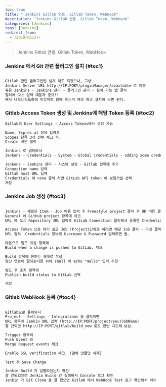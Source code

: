 ```yaml
---
toc: true
title: " Jenkins Gitlab 연동. Gitlab Token, WebHook"
description: "Jenkins Gitlab 연동. Gitlab Token, WebHook"
categories: [Jenkins]
tags: [Jenkins]
redirect_from:
  - /2019/05/27/
---
```


> Jenkins Gitlab 연동. Gitlab Token, WebHook

### Jenkins 에서 Git 관련 플러그인 설치 {#toc1}
```md

Gitlab 관련 플러그인만 설치 해도 되겠으나, 그냥 
Jenkins Server URL http://IP:PORT/pluginManager/available 로 이동
혹은 Jenkins - Jenkins 관리 - 플러그인 관리 - 설치 가능 탭 클릭
필터에 Git 입력 대문자 중요!! 
해서 나오는것들중에 이것저것 맘에 드는거 체크 하고 설치해 보면 된다.

```

### Gitlab Access Token 생성 및 Jenkins에 해당 Token 등록 {#toc2}
```md
Gitlab의 User Settings - Access Tokens에서 생성 가능

Name, Expres at 항목 입력후
Scopes 항목 3개 전부 체크 후,
Create 버튼 클릭

Jenkins 로 넘어와서
Jenkens - Credentials - System - Global credentials - adding some credentials 클릭

Jenkens - Jenkins 관리 - 시스템 설정 - Gitlab 항목에 추가
Connection name 입력
Gitlab host URL 입력
Credentials 에 none 클릭 하면 GitLab API token 이 보일거임 선택
저장


```

### Jenkins Job 생성 {#toc3}
```md

Jenkins - 새로운 Item - Job 이름 입력 후 Freestyle project 클릭 후 OK 버튼 클릭
General 에 GitHub project 항목에 체크
URL 에 Git Repository URL 입력후 GitLab Connection 클릭해서 등록한 Credential 이름 확인 후 클릭

Access Token 으로 하기 싫고 Job (Project)단위로 하려면 해당 Job 클릭 - 구성 클릭 - 소스 코드 관리 의 Git 항목에 
URL 입력. Credentials 정보에 Username & Password 입력하면 됨.

다음으로 빌드 유발 항목에
Build when a change is pushed to GitLab. 체크

Build 항목에 원하는 형태로 작성
일단 연동이 잘되는지를 위해 shell 에 echo "Hello" 입력 추천

빌드 후 조치 항목에
Publish build status to GitLab 선택

저장

```

### Gitlab WebHook 등록 {#toc4}

```md

Gitlab으로 돌아와서
Project - Settings - Integrations 을 클릭하면
URL 항목에 Jenkin URL 입력 (http://IP:PORT/project/yourJobName)
잘 안되면 http://IP:PORT/gitlab/build_now 로도 한번 시도해 보삼.

Trigger 항목에
Push Event 와
Merge Request events 체크

Enable SSL verification 체크. (맘에 안들면 해제)

Test 후 Save Change

Jenkin Build 가 실행되었는지 확인
잘 안되었으면 Jenkin Build 만 실행해서 Console 로그 확인
Jenkin 가 Git Clone 을 잘 했으면 Gitlab 에서 WebHook Test 로그 확인해서 처리

```

[^1]: This is a footnote.

[kramdown]: https://kramdown.gettalong.org/
[My Blog]: https://marindie.github.io
